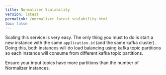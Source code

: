 ```yaml
---
title: Normalizer Scalability
version: latest
permalink: /normalizer_latest_scalability.html
toc: false
---
```



Scaling this service is very easy. The only thing you must to do is start a new instance with the same `application.id` (and the same kafka cluster). 
Doing this, both instances will do load balancing using kafka topic partitions so each instance will consume from different kafka topic partitions.

Ensure your input topics have more partitions than the number of Normalizer instances.
 